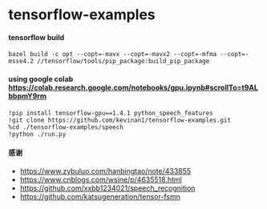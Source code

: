 # tensorflow-examples

#### tensorflow build

    bazel build -c opt --copt=-mavx --copt=-mavx2 --copt=-mfma --copt=-msse4.2 //tensorflow/tools/pip_package:build_pip_package

#### using google colab <https://colab.research.google.com/notebooks/gpu.ipynb#scrollTo=t9ALbbpmY9rm>
    
    !pip install tensorflow-gpu==1.4.1 python_speech_features
    !git clone https://github.com/kevinan1/tensorflow-examples.git
    %cd ./tensorflow-examples/speech
    !python ./run.py

#### 感谢

- <https://www.zybuluo.com/hanbingtao/note/433855>
- <https://www.cnblogs.com/wsine/p/4635518.html>
- <https://github.com/xxbb1234021/speech_recognition>
- <https://github.com/katsugeneration/tensor-fsmn>
